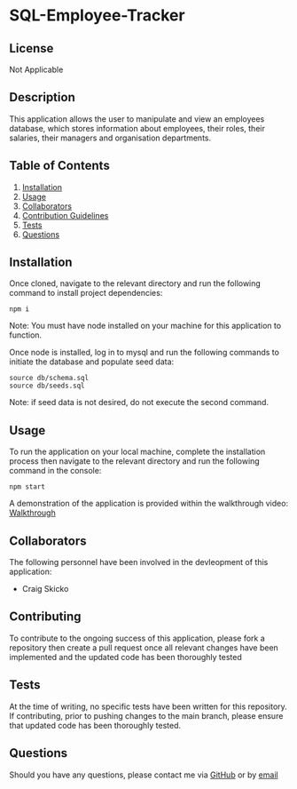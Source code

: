 # SQL-Employee-Tracker

## License
Not Applicable

## Description
This application allows the user to manipulate and view an employees database, which stores information about employees, their roles, their salaries, their managers and organisation departments.

## Table of Contents
1. [Installation](#installation)
2. [Usage](#usage)
3. [Collaborators](#collaborators)
4. [Contribution Guidelines](#contribution-guidelines)
5. [Tests](#tests)
6. [Questions](#questions)

## Installation
Once cloned, navigate to the relevant directory and run the following command to install project dependencies:
```
npm i
```
Note: You must have node installed on your machine for this application to function.

Once node is installed, log in to mysql and run the following commands to initiate the database and populate seed data:
```
source db/schema.sql
source db/seeds.sql
```
Note: if seed data is not desired, do not execute the second command.

## Usage
To run the application on your local machine, complete the installation process then navigate to the relevant directory and run the following command in the console:
```
npm start
```
A demonstration of the application is provided within the walkthrough video:
[Walkthrough](./Walkthrough.webm)

## Collaborators
The following personnel have been involved in the devleopment of this application:
- Craig Skicko

## Contributing
To contribute to the ongoing success of this application, please fork a repository then create a pull request once all relevant changes have been implemented and the updated code has been thoroughly tested

## Tests
At the time of writing, no specific tests have been written for this repository. If contributing, prior to pushing changes to the main branch, please ensure that updated code has been thoroughly tested.

## Questions
Should you have any questions, please contact me via [GitHub](https://github.com/CSkicko) or by [email](mailto:craig.skicko@gmail.com)
